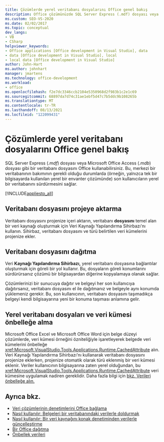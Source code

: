 ```yaml
---
title: Çözümlerde yerel veritabanı dosyalarını Office genel bakış
description: Office çözümünüzde SQL Server Express (.mdf) dosyası veya Microsoft Office Access (.mdb) dosyası gibi bir veritabanı dosyasını nasıl dahil Office öğrenin.
ms.custom: SEO-VS-2020
ms.date: 02/02/2017
ms.topic: conceptual
dev_langs:
- VB
- CSharp
helpviewer_keywords:
- Office applications [Office development in Visual Studio], data
- data [Office development in Visual Studio], local
- local data [Office development in Visual Studio]
author: John-Hart
ms.author: johnhart
manager: jmartens
ms.technology: office-development
ms.workload:
- office
ms.openlocfilehash: f2e7dc3346ccb2104e5350968d2f983b1c2e1c69
ms.sourcegitcommit: 68897da7d74c31ae1ebf5d47c7b5ddc9b108265b
ms.translationtype: MT
ms.contentlocale: tr-TR
ms.lasthandoff: 08/13/2021
ms.locfileid: "122099431"
---
```

# <a name="use-local-database-files-in-office-solutions-overview"></a>Çözümlerde yerel veritabanı dosyalarını Office genel bakış
  SQL Server Express (*.mdf*) dosyası veya Microsoft Office Access (*.mdb*) dosyası gibi bir veritabanı dosyasını Office kullanabilirsiniz. Bu, merkezi bir veritabanının bakımının gerekli olduğu durumlarda (örneğin, yalnızca tek bir bilgisayarda kullanılan yerel bir envanter çözümünde) son kullanıcıların yerel bir veritabanını sürdürmesini sağlar.

 [!INCLUDE[appliesto_all](../vsto/includes/appliesto-all-md.md)]

## <a name="import-the-database-file-into-a-project"></a>Veritabanı dosyasını projeye aktarma
 Veritabanı dosyasını projenize içeri aktarın, veritabanı **dosyasını** temel alan bir veri kaynağı oluşturmak için Veri Kaynağı Yapılandırma Sihirbazı'nı kullanın. Sihirbaz, veritabanı dosyasını ve türü belirtilen veri kümelerini projenize ekler.

## <a name="deploy-the-database-file"></a>Veritabanı dosyasını dağıtma
 Veri **Kaynağı Yapılandırma Sihirbazı,** yerel veritabanı dosyasına bağlantılar oluşturmak için göreli bir yol kullanır. Bu, dosyaların göreli konumlarını sürdürürsanız çözümü bir bilgisayardan diğerine kopyalamaya olanak sağlar.

 Çözümlerinizi bir sunucuya dağıtır ve belgeyi her son kullanıcıya dağıtırsanız, veritabanı dosyasını el ile dağıtmanız ve belgeyle aynı konumda yüklemeniz gerekir. Bu, son kullanıcının, veritabanı dosyasını taşımadıkça belgeyi kendi bilgisayarına yeni bir konuma taşıması anlamına gelir.

## <a name="local-database-files-and-caching-the-dataset"></a>Yerel veritabanı dosyaları ve veri kümesi önbelleğe alma
 Microsoft Office Excel ve Microsoft Office Word için belge düzeyi çözümlerde, veri kümesi örneğini özniteliğiyle işaretleyerek belgede veri kümelerini önbelleğe <xref:Microsoft.VisualStudio.Tools.Applications.Runtime.CachedAttribute> alın. Veri Kaynağı Yapılandırma Sihirbazı'nı kullanarak veritabanı dosyasını projenize eklerken, projenize otomatik olarak türü eklenmiş bir veri kümesi eklenir. Veriler kullanıcının bilgisayarına zaten yerel olduğundan, bu <xref:Microsoft.VisualStudio.Tools.Applications.Runtime.CachedAttribute> veri kümesine uygulamak nadiren gereklidir. Daha fazla bilgi için [bkz. Verileri önbelleğe alın.](../vsto/caching-data.md)

## <a name="see-also"></a>Ayrıca bkz.
- [Veri çözümlerinin denetimlerini Office bağlama](../vsto/binding-data-to-controls-in-office-solutions.md)
- [Nasıl kullanılır: Belgeleri bir veritabanındaki verilerle doldurmak](../vsto/how-to-populate-documents-with-data-from-a-database.md)
- [Nasıl kullanılır: Bir veri kaynağını konak denetiminden verilerle güncelleştirme](../vsto/how-to-update-a-data-source-with-data-from-a-host-control.md)
- [Bir Office dağıtma](../vsto/deploying-an-office-solution.md)
- [Önbellek verileri](../vsto/caching-data.md)
